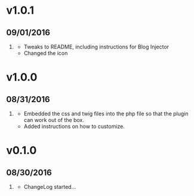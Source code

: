 # v1.0.1
## 09/01/2016

1. [](#new)
    * Tweaks to README, including instructions for 
Blog Injector
    * Changed the icon

# v1.0.0
##  08/31/2016

1. [](#new)
    * Embedded the css and twig files into the php file so that the plugin can work out of the box.
    * Added instructions on how to customize.

# v0.1.0
##  08/30/2016

1. [](#new)
    * ChangeLog started...
